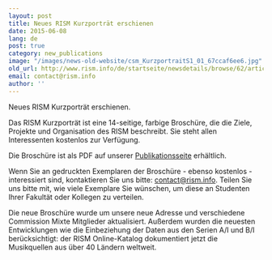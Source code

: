 ```yaml
---
layout: post
title: Neues RISM Kurzporträt erschienen
date: 2015-06-08
lang: de
post: true
category: new_publications
image: "/images/news-old-website/csm_KurzportraitS1_01_67ccaf6ee6.jpg"
old_url: http://www.rism.info/de/startseite/newsdetails/browse/62/article/64/new-rism-brochure-now-available.html
email: contact@rism.info
author: ''
---
```



Neues RISM Kurzporträt erschienen.



Das RISM Kurzporträt ist eine 14-seitige, farbige Broschüre, die die Ziele, Projekte und Organisation des RISM beschreibt. Sie steht allen Interessenten kostenlos zur Verfügung.

Die Broschüre ist als PDF auf unserer [Publikationsseite](/de/publikationen/broschueren.html) erhältlich.

Wenn Sie an gedruckten Exemplaren der Broschüre - ebenso kostenlos - interessiert sind, kontaktieren Sie uns bitte: [contact@rism.info](mailto:contact@rism.info). Teilen Sie uns bitte mit, wie viele Exemplare Sie wünschen, um diese an Studenten Ihrer Fakultät oder Kollegen zu verteilen.



Die neue Broschüre wurde um unsere neue Adresse und verschiedene Commission Mixte Mitglieder aktualisiert. Außerdem wurden die neuesten Entwicklungen wie die Einbeziehung der Daten aus den Serien A/I und B/I berücksichtigt: der RISM Online-Katalog dokumentiert jetzt die Musikquellen aus über 40 Ländern weltweit.





<script type="text/javascript">var switchTo5x=true;</script><script type="text/javascript" src="http://w.sharethis.com/button/buttons.js"></script><script type="text/javascript">stLight.options({publisher: "9b601438-1ce1-49d8-bfd7-9cff5df54c17", doNotHash: false, doNotCopy: false, hashAddressBar: false});</script>